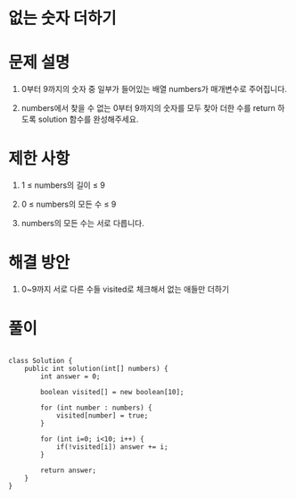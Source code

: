 # 없는 숫자 더하기

# 문제 설명

1. 0부터 9까지의 숫자 중 일부가 들어있는 배열 numbers가 매개변수로 주어집니다.

2. numbers에서 찾을 수 없는 0부터 9까지의 숫자를 모두 찾아 더한 수를 return 하도록 solution 함수를 완성해주세요.

# 제한 사항

1. 1 ≤ numbers의 길이 ≤ 9

2. 0 ≤ numbers의 모든 수 ≤ 9

3. numbers의 모든 수는 서로 다릅니다.

# 해결 방안

1. 0~9까지 서로 다른 수들 visited로 체크해서 없는 애들만 더하기

# 풀이

```

class Solution {
    public int solution(int[] numbers) {
        int answer = 0;
        
        boolean visited[] = new boolean[10];
        
        for (int number : numbers) {
            visited[number] = true;
        }
        
        for (int i=0; i<10; i++) {
            if(!visited[i]) answer += i;
        }
        
        return answer;
    }
}

```